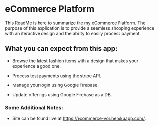 # eCommerce Platform

This ReadMe is here to summarize the my eCommerce Platform. The purpose of this application is to provide a seemless shopping experience with an iteractive design and the ability to easily process payment.

## What you can expect from this app:

* Browse the latest fashion items with a design that makes your experience a good one. 

* Process test payments using the stripe API.

* Manage your login using Google Firebase.

* Update offerings using Google Firebase as a DB.

### Some Additional Notes:

  * Site can be found live at https://ecommerce-vor.herokuapp.com/.

